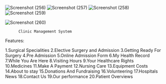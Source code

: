 ![Screenshot (256)](https://github.com/shakibkhan13/clinic-management-system/assets/134956975/1fda7eae-4c1e-413b-8651-acdf06474a53)
![Screenshot (257)](https://github.com/shakibkhan13/clinic-management-system/assets/134956975/5fb6583f-cfbd-4f4f-835a-21bc916d1622)
![Screenshot (258)](https://github.com/shakibkhan13/clinic-management-system/assets/134956975/1ef8e6bd-c8cc-4736-bc70-33bba9d9300b)
![Screenshot (259)](https://github.com/shakibkhan13/clinic-management-system/assets/134956975/b6b228a4-5f17-4ea7-9df8-0c82760feb96)

![Screenshot (260)](https://github.com/shakibkhan13/clinic-management-system/assets/134956975/bf3df4fd-3f3b-4d8c-a664-cf4c956dace7)


          Clinic Management System


Features:

1.Surgical Specialities
2.Elective Surgery and Admission
3.Getting Ready For Surgery
4.Pre Admission
5.Online Admission Form
6.My Health Record
7.While You Are Here
8.Visiting Hours
9.Your Healthcare Rights
10.Medicines
11.Make A Payment
12.Nursing Care
13.Equipment Costs
14.About to stay
15.Donations And Fundraising
16.Volunteering
17.Hospitals News
18.Contact Us
19.Our performance
20.Patient Overviews
